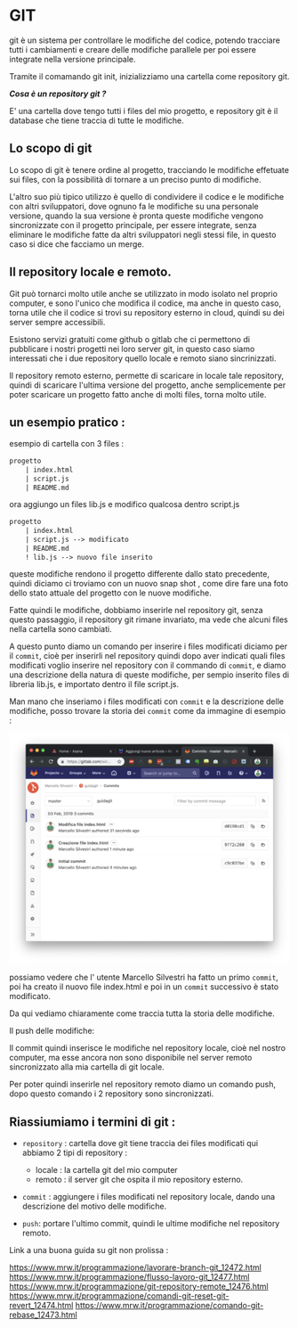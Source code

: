 # GIT

git è un sistema per controllare le modifiche del codice, potendo tracciare tutti i cambiamenti e creare delle modifiche parallele per poi essere integrate nella versione principale.

Tramite il comamando git init, inizializziamo una cartella come repository git.

***Cosa è un repository git ?***

E' una cartella dove tengo tutti i files del mio progetto, e repository git è il database che tiene traccia di tutte le modifiche.

## Lo scopo di git

Lo scopo di git è tenere ordine al progetto, tracciando le modifiche effetuate sui files, con la possibilità di tornare a un preciso punto di modifiche.

L'altro suo più tipico utilizzo è quello di condividere il codice e le modifiche con altri sviluppatori, dove ognuno fa le modifiche su una personale versione, quando la sua versione è pronta queste modifiche vengono sincronizzate con il progetto principale, per essere integrate, senza eliminare le modifiche fatte da altri sviluppatori negli stessi file, in questo caso si dice che facciamo un merge.

## Il repository locale e remoto. 

Git può tornarci molto utile anche se utilizzato in modo isolato nel proprio computer, e sono l'unico che modifica il codice, ma anche in questo caso, torna utile che il codice si trovi su repository esterno in cloud, quindi su dei server sempre accessibili.

Esistono servizi gratuiti come github o gitlab che ci permettono di pubblicare i nostri progetti nei loro server git, in questo caso siamo interessati che i due repository quello locale e remoto siano sincrinizzati.

Il repository remoto esterno, permette di scaricare in locale tale repository, quindi di scaricare l'ultima versione del progetto, anche semplicemente per poter scaricare un progetto fatto anche di molti files, torna molto utile.

## un esempio pratico :

esempio di cartella con 3 files :

```
progetto
    | index.html
    | script.js
    | README.md
```

ora aggiungo un files lib.js e modifico qualcosa dentro script.js

```
progetto
    | index.html
    | script.js --> modificato
    | README.md
    ! lib.js --> nuovo file inserito
```

queste modifiche rendono il progetto differente dallo stato precedente, quindi diciamo ci troviamo con un nuovo snap shot , come dire fare una foto dello stato attuale del progetto con le nuove modifiche. 

Fatte quindi le modifiche, dobbiamo inserirle nel repository git, senza questo passaggio, il repository git rimane invariato, ma vede che alcuni  files nella cartella sono cambiati. 

A questo punto diamo un comando per inserire i files modificati diciamo per il `commit`, cioè per inserirli nel repository quindi dopo aver indicati quali files modificati voglio inserire nel repository con il commando di `commit`, e diamo una descrizione della natura di queste modifiche, per sempio inserito files di libreria lib.js, e importato dentro il file script.js.

Man mano che inseriamo i files modificati con `commit` e la descrizione delle modifiche, posso trovare la storia dei `commit` come da immagine di esempio :

![`commit`](img/commit.png)

possiamo vedere che l' utente Marcello Silvestri ha fatto un primo `commit`, poi ha creato il nuovo file index.html e poi in un `commit` successivo è stato modificato.

Da qui vediamo chiaramente come traccia tutta la storia delle modifiche.

Il push delle modifiche: 

Il commit quindi inserisce le modifiche nel repository locale, cioè nel nostro computer, ma esse ancora non sono disponibile nel server remoto sincronizzato alla mia cartella di git locale.

Per poter quindi inserirle nel repository remoto diamo un comando push, dopo questo comando i 2 repository sono sincronizzati. 

## Riassiumiamo i termini di git :

- `repository` : cartella dove git tiene traccia dei files modificati
  qui abbiamo 2 tipi di repository :
  - locale : la cartella git del mio computer
  - remoto : il server git che ospita il mio repository esterno. 
  
- `commit` : aggiungere i files modificati nel repository locale, dando una descrizione del motivo delle modifiche.
- `push`: portare l'ultimo commit, quindi le ultime modifiche nel repository remoto. 

Link a una buona guida su git non prolissa : 

https://www.mrw.it/programmazione/lavorare-branch-git_12472.html
https://www.mrw.it/programmazione/flusso-lavoro-git_12477.html
https://www.mrw.it/programmazione/git-repository-remote_12476.html
https://www.mrw.it/programmazione/comandi-git-reset-git-revert_12474.html
https://www.mrw.it/programmazione/comando-git-rebase_12473.html